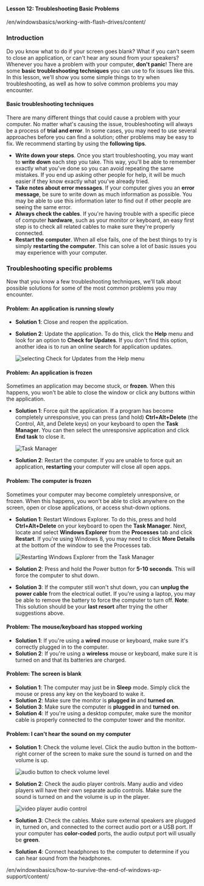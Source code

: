 #### Lesson 12: Troubleshooting Basic Problems

/en/windowsbasics/working-with-flash-drives/content/

### Introduction

Do you know what to do if your screen goes blank? What if you can't seem to close an application, or can't hear any sound from your speakers? Whenever you have a problem with your computer, **don't panic**! There are some **basic troubleshooting techniques** you can use to fix issues like this. In this lesson, we'll show you some simple things to try when troubleshooting, as well as how to solve common problems you may encounter.

#### Basic troubleshooting techniques

There are many different things that could cause a problem with your computer. No matter what's causing the issue, troubleshooting will always be a process of **trial and error**. In some cases, you may need to use several approaches before you can find a solution; other problems may be easy to fix. We recommend starting by using the **following tips**.

*   **Write down your steps**. Once you start troubleshooting, you may want to **write down** each step you take. This way, you'll be able to remember exactly what you've done so you can avoid repeating the same mistakes. If you end up asking other people for help, it will be much easier if they know exactly what you've already tried.
*   **Take notes about error messages**. If your computer gives you an **error message**, be sure to write down as much information as possible. You may be able to use this information later to find out if other people are seeing the same error.
*   **Always check the cables**. If you're having trouble with a specific piece of computer **hardware**, such as your monitor or keyboard, an easy first step is to check all related cables to make sure they're properly connected.
*   **Restart the computer**. When all else fails, one of the best things to try is simply **restarting the computer**. This can solve a lot of basic issues you may experience with your computer.

### Troubleshooting specific problems

Now that you know a few troubleshooting techniques, we'll talk about possible solutions for some of the most common problems you may encounter.

#### Problem: An application is running slowly

*   **Solution 1**: Close and reopen the application.
*   **Solution 2**: Update the application. To do this, click the **Help** menu and look for an option to **Check for Updates**. If you don't find this option, another idea is to run an online search for application updates.
    
    ![selecting Check for Updates from the Help menu](https://media.gcflearnfree.org/content/55e091a424929be027950a0a_09_09_2014/trouble_update.jpg "selecting Check for Updates from the Help menu")
    

#### Problem: An application is frozen

Sometimes an application may become stuck, or **frozen**. When this happens, you won't be able to close the window or click any buttons within the application.

*   **Solution 1**: Force quit the application. If a program has become completely unresponsive, you can press (and hold) **Ctrl+Alt+Delete** (the Control, Alt, and Delete keys) on your keyboard to open the **Task Manager**. You can then select the unresponsive application and click **End task** to close it.
    
    ![Task Manager](https://media.gcflearnfree.org/content/55e091a424929be027950a0a_09_09_2014/trouble_task.jpg "Task Manager")
    
*   **Solution 2**: Restart the computer. If you are unable to force quit an application, **restarting** your computer will close all open apps.

#### Problem: The computer is frozen

Sometimes your computer may become completely unresponsive, or frozen. When this happens, you won't be able to click anywhere on the screen, open or close applications, or access shut-down options.

*   **Solution 1**: Restart Windows Explorer. To do this, press and hold **Ctrl+Alt+Delete** on your keyboard to open the **Task Manager**. Next, locate and select **Windows Explorer** from the **Processes** tab and click **Restart**. If you're using Windows 8, you may need to click **More Details** at the bottom of the window to see the Processes tab.
    
    ![Restarting Windows Explorer from the Task Manager](https://media.gcflearnfree.org/content/55e091a424929be027950a0a_09_09_2014/trouble_restart_task.jpg "Restarting Windows Explorer from the Task Manager")
    
*   **Solution 2**: Press and hold the Power button for **5-10 seconds**. This will force the computer to shut down.
*   **Solution 3**: If the computer still won't shut down, you can **unplug the power cable** from the electrical outlet. If you're using a laptop, you may be able to remove the battery to force the computer to turn off. **Note**: This solution should be your **last resort** after trying the other suggestions above.

#### Problem: The mouse/keyboard has stopped working

*   **Solution 1**: If you're using a **wired** mouse or keyboard, make sure it's correctly plugged in to the computer.
*   **Solution 2**: If you're using a **wireless** mouse or keyboard, make sure it is turned on and that its batteries are charged.

#### Problem: The screen is blank

*   **Solution 1**: The computer may just be in **Sleep** mode. Simply click the mouse or press any key on the keyboard to wake it.
*   **Solution 2**: Make sure the monitor is **plugged in** and **turned on**.
*   **Solution 3**: Make sure the computer is **plugged in** and **turned on**.
*   **Solution 4**: If you're using a desktop computer, make sure the monitor cable is properly connected to the computer tower and the monitor.

#### Problem: I can't hear the sound on my computer

*   **Solution 1**: Check the volume level. Click the audio button in the bottom-right corner of the screen to make sure the sound is turned on and the volume is up.
    
    ![audio button to check volume level](https://media.gcflearnfree.org/content/55e091a424929be027950a0a_09_09_2014/troubleshooting_basic_problems_audio.jpg "audio button to check volume level")
    
*   **Solution 2**: Check the audio player controls. Many audio and video players will have their own separate audio controls. Make sure the sound is turned on and the volume is up in the player.
    
    ![video player audio control](https://media.gcflearnfree.org/content/55e091a424929be027950a0a_09_09_2014/troubleshooting_basic_problems_video_audio.jpg "video player audio control")
    
*   **Solution 3**: Check the cables. Make sure external speakers are plugged in, turned on, and connected to the correct audio port or a USB port. If your computer has **color-coded** ports, the audio output port will usually be **green**.
*   **Solution 4**: Connect headphones to the computer to determine if you can hear sound from the headphones.

/en/windowsbasics/how-to-survive-the-end-of-windows-xp-support/content/

